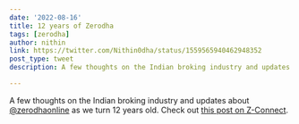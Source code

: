 ```yaml
---
date: '2022-08-16'
title: 12 years of Zerodha
tags: [zerodha]
author: nithin
link: https://twitter.com/Nithin0dha/status/1559565940462948352
post_type: tweet
description: A few thoughts on the Indian broking industry and updates about Zerodha as we turn 12 years old...

---
```


A few thoughts on the Indian broking industry and updates about [@zerodhaonline](https://twitter.com/zerodhaonline) as we turn 12 years old. Check out [this post on Z-Connect](https://zerodha.com/z-connect/featured/12-years-of-zerodha).
